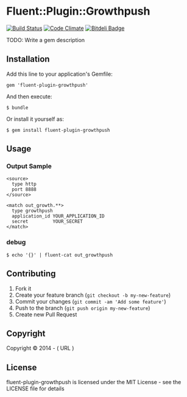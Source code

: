 # Fluent::Plugin::Growthpush

[![Build Status](https://travis-ci.org/sota0805/fluent-plugin-growthpush.svg)](https://travis-ci.org/sota0805/fluent-plugin-growthpush)
[![Code Climate](https://codeclimate.com/github/sota0805/fluent-plugin-growthpush.png)](https://codeclimate.com/github/sota0805/fluent-plugin-growthpush)
[![Bitdeli Badge](https://d2weczhvl823v0.cloudfront.net/sota0805/fluent-plugin-growthpush/trend.png)](https://bitdeli.com/free "Bitdeli Badge")


TODO: Write a gem description

## Installation

Add this line to your application's Gemfile:

    gem 'fluent-plugin-growthpush'

And then execute:

    $ bundle

Or install it yourself as:

    $ gem install fluent-plugin-growthpush

## Usage

### Output Sample

``` 
<source>
  type http
  port 8888
</source>

<match out_growth.**>
  type growthpush
  application_id YOUR_APPLICATION_ID
  secret         YOUR_SECRET
</match>
```

### debug

```
$ echo '{}' | fluent-cat out_growthpush
```

## Contributing

1. Fork it
2. Create your feature branch (`git checkout -b my-new-feature`)
3. Commit your changes (`git commit -am 'Add some feature'`)
4. Push to the branch (`git push origin my-new-feature`)
5. Create new Pull Request


## Copyright

Copyright © 2014 -  ( URL )

## License

fluent-plugin-growthpush is licensed under the MIT License - see the LICENSE file for details
